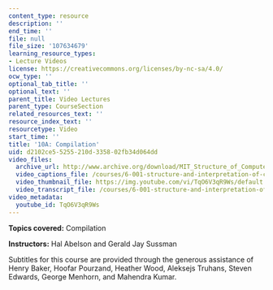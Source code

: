 ```yaml
---
content_type: resource
description: ''
end_time: ''
file: null
file_size: '107634679'
learning_resource_types:
- Lecture Videos
license: https://creativecommons.org/licenses/by-nc-sa/4.0/
ocw_type: ''
optional_tab_title: ''
optional_text: ''
parent_title: Video Lectures
parent_type: CourseSection
related_resources_text: ''
resource_index_text: ''
resourcetype: Video
start_time: ''
title: '10A: Compilation'
uid: d2102ce5-5255-210d-3358-02fb34d064dd
video_files:
  archive_url: http://www.archive.org/download/MIT_Structure_of_Computer_Programs_1986/lec10a.mp4
  video_captions_file: /courses/6-001-structure-and-interpretation-of-computer-programs-spring-2005/fc8319e43d265826abcc0e83ccf10347_TqO6V3qR9Ws.vtt
  video_thumbnail_file: https://img.youtube.com/vi/TqO6V3qR9Ws/default.jpg
  video_transcript_file: /courses/6-001-structure-and-interpretation-of-computer-programs-spring-2005/9dfa296596372438318a4315c5a53a0e_TqO6V3qR9Ws.pdf
video_metadata:
  youtube_id: TqO6V3qR9Ws
---
```


**Topics covered:** Compilation

**Instructors:** Hal Abelson and Gerald Jay Sussman

Subtitles for this course are provided through the generous assistance of Henry Baker, Hoofar Pourzand, Heather Wood, Aleksejs Truhans, Steven Edwards, George Menhorn, and Mahendra Kumar.

